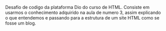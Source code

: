 Desafio de codigo da plataforma Dio do curso de HTML. Consiste em usarmos o conhecimento adquirido na aula de numero 3, assim explicando o que entendemos e passando para a estrutura de um site HTML como se fosse um blog.
